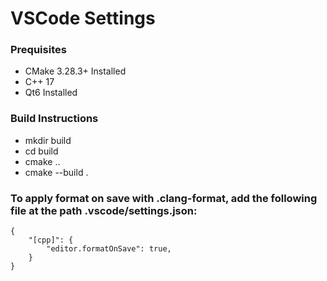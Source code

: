 # VSCode Settings
### Prequisites
- CMake 3.28.3+ Installed
- C++ 17
- Qt6 Installed
### Build Instructions
- mkdir build
- cd build
- cmake ..
- cmake --build .
### To apply format on save with .clang-format, add the following file at the path .vscode/settings.json:
```
{
    "[cpp]": {
        "editor.formatOnSave": true,
    }
} 
```